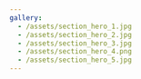 ```yaml
---
gallery:
  - /assets/section_hero_1.jpg
  - /assets/section_hero_2.jpg
  - /assets/section_hero_3.jpg
  - /assets/section_hero_4.png
  - /assets/section_hero_5.jpg
---
```

